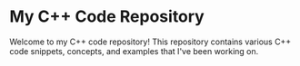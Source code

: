 # My C++ Code Repository

Welcome to my C++ code repository! This repository contains various C++ code snippets, concepts, and examples that I've been working on.
